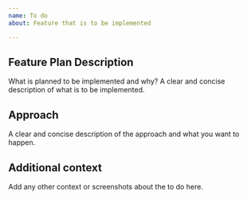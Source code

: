 ```yaml
---
name: To do
about: Feature that is to be implemented

---
```


## Feature Plan Description
What is planned to be implemented and why? A clear and concise description of what is to be implemented.

## Approach
A clear and concise description of the approach and what you want to happen.

## Additional context
Add any other context or screenshots about the to do here.
